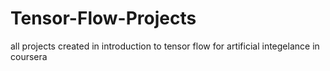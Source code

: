 # Tensor-Flow-Projects
all projects created in introduction to tensor flow for artificial integelance in coursera
